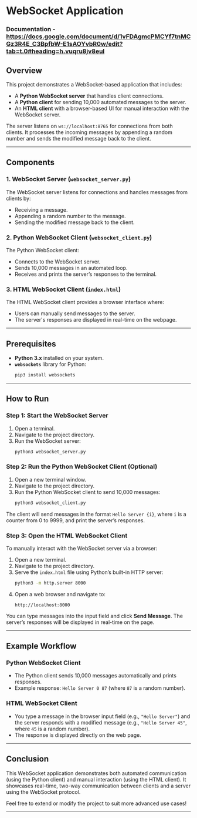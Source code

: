 # WebSocket Application

### Documentation - https://docs.google.com/document/d/1vFDAgmcPMCYf7tnMCGz3R4E_C3BpfbW-E1sAOYvbR0w/edit?tab=t.0#heading=h.vuqru8jv8eul

## Overview

This project demonstrates a WebSocket-based application that includes:

- A **Python WebSocket server** that handles client connections.
- A **Python client** for sending 10,000 automated messages to the server.
- An **HTML client** with a browser-based UI for manual interaction with the WebSocket server.

The server listens on `ws://localhost:8765` for connections from both clients. It processes the incoming messages by appending a random number and sends the modified message back to the client.

---

## Components

### 1. WebSocket Server (`websocket_server.py`)

The WebSocket server listens for connections and handles messages from clients by:
- Receiving a message.
- Appending a random number to the message.
- Sending the modified message back to the client.

### 2. Python WebSocket Client (`websocket_client.py`)

The Python WebSocket client:
- Connects to the WebSocket server.
- Sends 10,000 messages in an automated loop.
- Receives and prints the server’s responses to the terminal.

### 3. HTML WebSocket Client (`index.html`)

The HTML WebSocket client provides a browser interface where:
- Users can manually send messages to the server.
- The server's responses are displayed in real-time on the webpage.

---

## Prerequisites

- **Python 3.x** installed on your system.
- **`websockets`** library for Python:
  ```bash
  pip3 install websockets
  ```

---

## How to Run

### Step 1: Start the WebSocket Server

1. Open a terminal.
2. Navigate to the project directory.
3. Run the WebSocket server:
   ```bash
   python3 websocket_server.py
   ```

### Step 2: Run the Python WebSocket Client (Optional)

1. Open a new terminal window.
2. Navigate to the project directory.
3. Run the Python WebSocket client to send 10,000 messages:
   ```bash
   python3 websocket_client.py
   ```

The client will send messages in the format `Hello Server {i}`, where `i` is a counter from 0 to 9999, and print the server’s responses.

### Step 3: Open the HTML WebSocket Client

To manually interact with the WebSocket server via a browser:

1. Open a new terminal.
2. Navigate to the project directory.
3. Serve the `index.html` file using Python’s built-in HTTP server:
   ```bash
   python3 -m http.server 8000
   ```
4. Open a web browser and navigate to:
   ```
   http://localhost:8000
   ```

You can type messages into the input field and click **Send Message**. The server’s responses will be displayed in real-time on the page.

---

## Example Workflow

### Python WebSocket Client

- The Python client sends 10,000 messages automatically and prints responses.
- Example response: `Hello Server 0 87` (where `87` is a random number).

### HTML WebSocket Client

- You type a message in the browser input field (e.g., `"Hello Server"`) and the server responds with a modified message (e.g., `"Hello Server 45"`, where `45` is a random number).
- The response is displayed directly on the web page.

---

## Conclusion

This WebSocket application demonstrates both automated communication (using the Python client) and manual interaction (using the HTML client). It showcases real-time, two-way communication between clients and a server using the WebSocket protocol.

Feel free to extend or modify the project to suit more advanced use cases!

---
